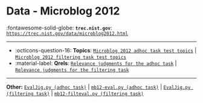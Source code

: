 # Data - Microblog 2012 

:fontawesome-solid-globe: **`trec.nist.gov`**: [`https://trec.nist.gov/data/microblog2012.html`](https://trec.nist.gov/data/microblog2012.html)

---

- :octicons-question-16: **Topics**: [`Microblog 2012 adhoc task test topics`](https://trec.nist.gov/data/microblog/12/2012.topics.MB51-110.txt) | [`Microblog 2012 filtering task test topics`](https://trec.nist.gov/data/microblog/12/2012.topics.MB1-50.filtering.txt)
- :material-label: **Qrels**: [`Relevance judgments for the adhoc task`](https://trec.nist.gov/data/microblog/12/adhoc-qrels) | [`Relevance judgments for the filtering task`](https://trec.nist.gov/data/microblog/12/filtering-qrels)


---

**Other:** [`EvalJig.py (adhoc task)`](https://trec.nist.gov/data/microblog/12/EvalJig.py) | [`mb12-eval.py (adhoc task)`](https://trec.nist.gov/data/microblog/12/mb12-eval.py) | [`EvalJig.py (filtering task)`](https://trec.nist.gov/data/microblog/12/EvalJig.py) | [`mb12-filteval.py (filtering task)`](https://trec.nist.gov/data/microblog/12/mb12-filteval.py)
